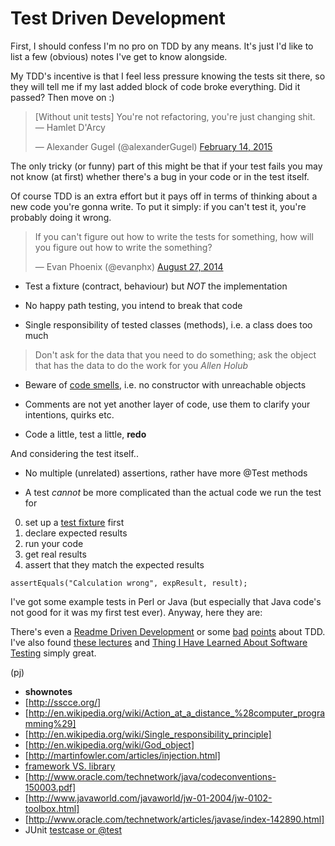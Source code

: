 Test Driven Development
=======================

First, I should confess I'm no
pro on TDD by any means.
It's just I'd like to list
a few (obvious) notes I've get
to know alongside.

My TDD's incentive is that
I feel less pressure knowing
the tests sit there, so they
will tell me if my last added
block of code broke everything.
Did it passed? Then move on :)

<blockquote class="twitter-tweet" lang="en"><p lang="en" dir="ltr">[Without unit tests] You&#39;re not refactoring, you&#39;re just changing shit. — Hamlet D&#39;Arcy</p>&mdash; Alexander Gugel (@alexanderGugel) <a href="https://twitter.com/alexanderGugel/status/566656504422752257">February 14, 2015</a></blockquote>
<script async src="//platform.twitter.com/widgets.js" charset="utf-8"></script>

The only tricky (or funny)
part of this might be that
if your test fails you may
not know (at first) whether
there's a bug in your code
or in the test itself.

Of course TDD is an extra effort
but it pays off in terms of thinking
about a new code you're gonna write.
To put it simply: if you can't test it,
you're probably doing it wrong.

<blockquote class="twitter-tweet" lang="en"><p lang="en" dir="ltr">If you can&#39;t figure out how to write the tests for something, how will you figure out how to write the something?</p>&mdash; Evan Phoenix (@evanphx) <a href="https://twitter.com/evanphx/status/504735308932333568">August 27, 2014</a></blockquote>
<script async src="//platform.twitter.com/widgets.js" charset="utf-8"></script>

- Test a fixture (contract, behaviour)
but *NOT* the implementation

- No happy path testing, you intend
to break that code

- Single responsibility of tested classes
(methods), i.e. a class does too much

> Don't ask for the data that you need to do something;
> ask the object that has the data to do the work for you
> *Allen Holub*

- Beware of [code smells](http://c2.com/cgi/wiki?CodeSmell),
i.e. no constructor with unreachable objects

- Comments are not yet another layer of code,
use them to clarify your intentions, quirks etc.

- Code a little, test a little, **redo**

And considering the test itself..

- No multiple (unrelated) assertions,
rather have more @Test methods

- A test *cannot* be more complicated than
the actual code we run the test for 

0. set up a [test fixture](https://github.com/junit-team/junit/wiki/Test-fixtures) first 
1. declare expected results
2. run your code
3. get real results
4. assert that they match the expected results

`assertEquals("Calculation wrong", expResult, result);`

I've got some example tests in Perl or Java
(but especially that Java code's not good
for it was my first test ever). Anyway,
here they are:

<script src="https://gist.github.com/paveljurca/57deec705e09ac4070fc.js"></script>

There's even a [Readme Driven Development](http://tom.preston-werner.com/2010/08/23/readme-driven-development.html)
or some [bad](http://www.rbcs-us.com/documents/Why-Most-Unit-Testing-is-Waste.pdf)
[points](http://david.heinemeierhansson.com/2014/tdd-is-dead-long-live-testing.html)
about TDD.
I've also found [these lectures](http://d3s.mff.cuni.cz/teaching/programming_practices/lecture12.html)
and [Thing I Have Learned About Software Testing](http://qntm.org/test)
simply great.

(pj)

* __shownotes__
* [http://sscce.org/]
* [http://en.wikipedia.org/wiki/Action_at_a_distance_%28computer_programming%29]
* [http://en.wikipedia.org/wiki/Single_responsibility_principle]
* [http://en.wikipedia.org/wiki/God_object]
* [http://martinfowler.com/articles/injection.html]
* [framework VS. library](http://stackoverflow.com/questions/148747/what-is-the-difference-between-a-framework-and-a-library/148788#148788)
* [http://www.oracle.com/technetwork/java/codeconventions-150003.pdf]
* [http://www.javaworld.com/javaworld/jw-01-2004/jw-0102-toolbox.html]
* [http://www.oracle.com/technetwork/articles/javase/index-142890.html]
* JUnit [testcase or @test](http://stackoverflow.com/questions/2635839/junit-confusion-use-extend-testcase-or-test)

